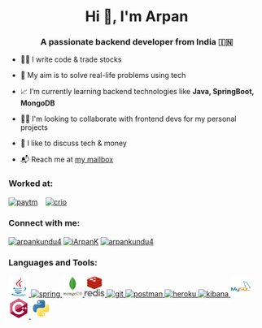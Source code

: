<h1 align="center">Hi 👋, I'm Arpan</h1>
<h3 align="center">A passionate backend developer from India 🇮🇳</h3>

<!--
<p align="center"> <a href="https://twitter.com/iarpank" target="blank"><img src="https://img.shields.io/twitter/follow/iarpank?logo=twitter&style=for-the-badge" alt="iarpank" /></a> </p>
-->

- 👨‍💻 I write code & trade stocks

- 🎯 My aim is to solve real-life problems using tech

- 📈 I’m currently learning backend technologies like **Java, SpringBoot, MongoDB**

- 🤝🏻 I'm looking to collaborate with frontend devs for my personal projects

- 💬 I like to discuss tech & money

- 📬 Reach me at [my mailbox](mailto:arpan.kundu.4@gmail.com)

<h3 align="left">Worked at:</h3>
<p align="left">
<a href="https://paytm.com" target="blank"><img align="center" src="https://user-images.githubusercontent.com/104189687/173213747-8a70ca8e-1d10-4d02-906c-f8f9888d39e2.svg" alt="paytm" height="30" width="70" /></a>
&nbsp&nbsp
<a href="https://crio.do" target="blank"><img align="center" src="https://user-images.githubusercontent.com/104189687/173215461-f353bfce-95a7-4c51-b241-d4c6696edf71.svg" alt="crio" height="30" width="90" /></a>
</p>

<h3 align="left">Connect with me:</h3>
<p align="left">
<a href="https://linkedin.com/in/arpankundu4" target="blank"><img align="center" src="https://cdn.jsdelivr.net/npm/simple-icons@3.0.1/icons/linkedin.svg" alt="arpankundu4" height="30" width="40" /></a>
<a href="https://twitter.com/iArpanK" target="blank"><img align="center" src="https://cdn.jsdelivr.net/npm/simple-icons@3.0.1/icons/twitter.svg" alt="iArpanK" height="30" width="40" /></a>
<a href="https://instagram.com/arpankundu4" target="blank"><img align="center" src="https://cdn.jsdelivr.net/npm/simple-icons@3.0.1/icons/instagram.svg" alt="arpankundu4" height="30" width="40" /></a>
</p>

<h3 align="left">Languages and Tools:</h3>
<p align="left"> <a href="https://www.java.com" target="_blank" rel="noreferrer"> <img src="https://raw.githubusercontent.com/devicons/devicon/master/icons/java/java-original.svg" alt="java" width="40" height="40"/> </a> 
<a href="https://spring.io/" target="_blank" rel="noreferrer"> <img src="https://www.vectorlogo.zone/logos/springio/springio-icon.svg" alt="spring" width="40" height="40"/> </a> 
<a href="https://www.mongodb.com/" target="_blank" rel="noreferrer"> <img src="https://raw.githubusercontent.com/devicons/devicon/master/icons/mongodb/mongodb-original-wordmark.svg" alt="mongodb" width="40" height="40"/> </a>
<a href="https://redis.io" target="_blank" rel="noreferrer"> <img src="https://raw.githubusercontent.com/devicons/devicon/master/icons/redis/redis-original-wordmark.svg" alt="redis" width="40" height="40"/> </a> 
<a href="https://git-scm.com/" target="_blank" rel="noreferrer"> <img src="https://www.vectorlogo.zone/logos/git-scm/git-scm-icon.svg" alt="git" width="40" height="40"/> </a> <a href="https://postman.com" target="_blank" rel="noreferrer"> <img src="https://www.vectorlogo.zone/logos/getpostman/getpostman-icon.svg" alt="postman" width="40" height="40"/> </a> 
<a href="https://heroku.com" target="_blank" rel="noreferrer"> <img src="https://www.vectorlogo.zone/logos/heroku/heroku-icon.svg" alt="heroku" width="40" height="40"/> </a> 
<a href="https://www.elastic.co/kibana" target="_blank" rel="noreferrer"> <img src="https://www.vectorlogo.zone/logos/elasticco_kibana/elasticco_kibana-icon.svg" alt="kibana" width="40" height="40"/> </a> 
<a href="https://www.mysql.com/" target="_blank" rel="noreferrer"> <img src="https://raw.githubusercontent.com/devicons/devicon/master/icons/mysql/mysql-original-wordmark.svg" alt="mysql" width="40" height="40"/> </a> 
<a href="https://www.w3schools.com/cpp/" target="_blank" rel="noreferrer"> <img src="https://raw.githubusercontent.com/devicons/devicon/master/icons/cplusplus/cplusplus-original.svg" alt="cplusplus" width="40" height="40"/> </a> 
<a href="https://www.python.org" target="_blank" rel="noreferrer"> <img src="https://raw.githubusercontent.com/devicons/devicon/master/icons/python/python-original.svg" alt="python" width="40" height="40"/> </a> </p>